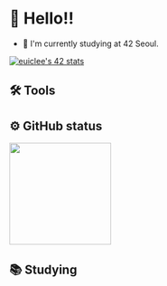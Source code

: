 # 👋 Hello!!
* 🌱 I'm currently studying at 42 Seoul.

<a href="https://github.com/JaeSeoKim/badge42"><img src="https://badge42.vercel.app/api/v2/cl6ysj3sp00060glcerh5edx6/stats?cursusId=21&coalitionId=86" alt="euiclee's 42 stats" /></a>

## 🛠 Tools

## ⚙️ GitHub status

<p>
  <img height="180em" src="https://github-readme-stats.vercel.app/api?username=leechan02&show_icons=true&include_all_commits=true&bg_color=30,e96443,904e95&title_color=fff&text_color=fff">
</p>

## 📚 Studying
